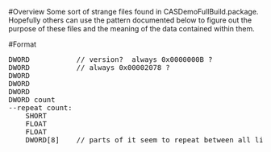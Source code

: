 #Overview
Some sort of strange files found in CASDemoFullBuild.package.
Hopefully others can use the pattern documented below to figure out the purpose of these files and the meaning of the data contained within them.

#Format
<pre>
DWORD           // version?  always 0x0000000B ?
DWORD           // always 0x00002078 ?
DWORD
DWORD
DWORD
DWORD count
--repeat count:
    SHORT
    FLOAT
    FLOAT
    DWORD[8]    // parts of it seem to repeat between all list items
</pre>